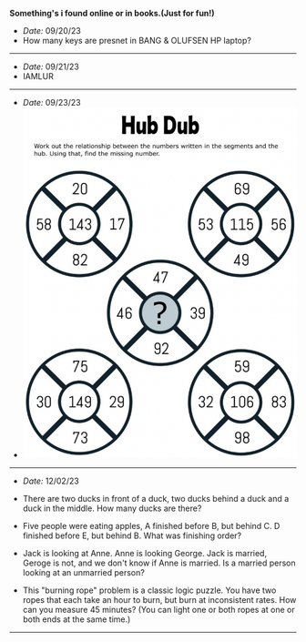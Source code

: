 **Something's i found online or in books.(Just for fun!)**

- *Date:* 09/20/23
- How many keys are presnet in BANG & OLUFSEN HP laptop?

---

- *Date:* 09/21/23
- IAMLUR 

---

- *Date:* 09/23/23
- ![puzzle1](./images/puzzle1.png)

---

- *Date:* 12/02/23
- There are two ducks in front of a duck, two ducks behind a duck and a duck in the middle.
  How many ducks are there?

- Five people were eating apples, A finished before B, but behind C. D finished before E, but behind B.
  What was finishing order?

- Jack is looking at Anne. Anne is looking George. Jack is married, Geroge is not, and we don't know if
  Anne is married. Is a married person looking at an unmarried person?

- This "burning rope" problem is a classic logic puzzle. You have two ropes that each take an hour to burn,
  but burn at inconsistent rates. How can you measure 45 minutes? (You can light one or both ropes at one or 
  both ends at the same time.)

---
